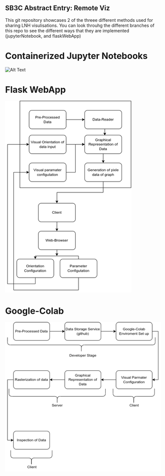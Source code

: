 ## SB3C Abstract Entry: Remote Viz
This git repository showcases 2 of the threee different methods used for sharing LNH visulisations. You can look throuhg the different branches of this repo to see the different ways that they are implemented (jupyterNotebook, and flaskWebApp)


# Containerized Jupyter Notebooks

![Alt Text](/figures/visulization_architecture_diagrams-docker_jupyter_architecture.drawio.png)

# Flask WebApp

![Alt Text](/figures/flask_webpage_architecture.drawio.png)

# Google-Colab

![Alt Text](/figures/google_colab_architecture.drawio.png)
